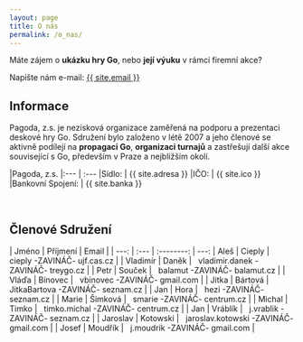 ```yaml
---
layout: page
title: O nás
permalink: /o_nas/
---
```


Máte zájem o **ukázku hry Go**, nebo **její výuku** v rámci firemní akce?

Napište nám e-mail: <a href="mailto:{{ site.email }}">{{ site.email }}</a>

## Informace

Pagoda, z.s. je nezisková organizace zaměřená na podporu a prezentaci
deskové hry Go. Sdružení bylo založeno v létě 2007 a jeho členové
se aktivně podílejí na **propagaci Go**, **organizaci turnajů** a zastřešují
další akce související s Go, především v Praze a nejbližším okolí.

|Pagoda, z.s.
|:--- | :---
|Sídlo: | {{ site.adresa }}
|IČO:   | {{ site.ico }}
|Bankovní Spojení: | {{ site.banka }}

<br />

## Členové Sdružení

| Jméno | Příjmení |   Email   |
| ---: | :--- | :--------: | ---:
| Aleš | Cieply | &nbsp; cieply -ZAVINÁČ- ujf.cas.cz |
| Vladimír | Daněk | &nbsp; vladimir.danek -ZAVINÁČ- treygo.cz | 
| Petr | Souček | &nbsp; balamut -ZAVINÁČ- balamut.cz | 
| Vláďa | Bínovec | &nbsp; vbinovec -ZAVINÁČ- gmail.com | 
| Jitka | Bártová | &nbsp; JitkaBartova -ZAVINÁČ- seznam.cz | 
| Jan | Hora | &nbsp; hezi -ZAVINÁČ- seznam.cz | 
| Marie | Šimková | &nbsp; smarie -ZAVINÁČ- centrum.cz |
| Michal | Timko | &nbsp; timko.michal -ZAVINÁČ- centrum.cz |
| Jan | Vráblík | &nbsp; j.vrablik -ZAVINÁČ- seznam.cz |
| Jaroslav | Kotowski | &nbsp; jaroslav.kotowski -ZAVINÁČ- gmail.com |
| Josef | Moudřík | &nbsp; j.moudrik -ZAVINÁČ- gmail.com |


